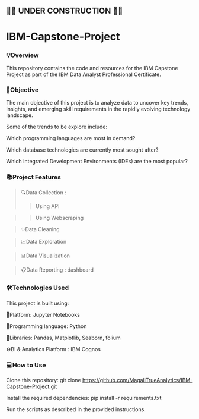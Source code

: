 <h2>🚧🚧 UNDER CONSTRUCTION 🚧🚧</h2>

# IBM-Capstone-Project

<h3>💡Overview</h3> 
  This repository contains the code and resources for the IBM Capstone Project as part of the IBM Data Analyst Professional Certificate.

<h3>🎯Objective</h3>
The main objective of this project is to analyze data to uncover key trends, insights, and emerging skill requirements in the rapidly evolving technology landscape. 

Some of the trends to be explore include:

  Which programming languages are most in demand?
  
  Which database technologies are currently most sought after?
  
  Which Integrated Development Environments (IDEs) are the most popular?

<h3>📚Project Features</h3>

>🔍Data Collection :
>> Using API

>> Using Webscraping

>✨Data Cleaning

>📈Data Exploration

>📊Data Visualization

>📋Data Reporting : dashboard


<h3>🛠️Technologies Used</h3>

This project is built using:

📓Platform: Jupyter Notebooks

🐍Programming language: Python

🐼Libraries: Pandas, Matplotlib, Seaborn, folium

⚙️BI & Analytics Platform : IBM Cognos


<h3>💻How to Use</h3>

Clone this repository: git clone https://github.com/MagaliTrueAnalytics/IBM-Capstone-Project.git

Install the required dependencies: pip install -r requirements.txt

Run the scripts as described in the provided instructions.
